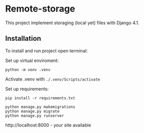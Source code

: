 # Remote-storage
This project implement storaging (local yet) files with Django 4.1.

## Installation
To install and run project open terminal:

Set up virtual enviroment:
```commandline
python -m venv .venv
```
Activate .venv with `./.venv/Scripts/activate`

Set up requirements:
```commandline
pip install -r requirements.txt
```

```
python manage.py makemigrations
python manage.py migrate
python manage.py runserver
```

http://localhost:8000 - your site available